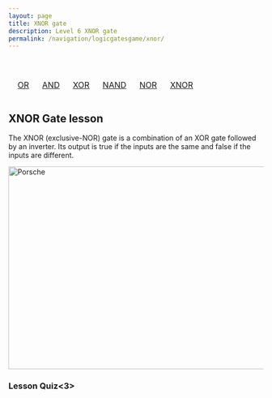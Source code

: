 ```yaml
---
layout: page
title: XNOR gate
description: Level 6 XNOR gate
permalink: /navigation/logicgatesgame/xnor/
---
```


<body>

  <br>
  <div>
    <table style="width: 100%; text-align: center; border-collapse: separate; border-spacing: 10px;">
            <tr>
                <td><a href="{{site.baseurl}}/navigation/logicgatesgame/or/" class="button">OR</a></td>
                <td><a href="{{site.baseurl}}/navigation/logicgatesgame/and/" class="button">AND</a></td>
                <td><a href="{{site.baseurl}}/navigation/logicgatesgame/xor/" class="button">XOR</a></td>
                <td><a href="{{site.baseurl}}/navigation/logicgatesgame/nand/" class="button">NAND</a></td>
                <td><a href="{{site.baseurl}}/navigation/logicgatesgame/nor/" class="button">NOR</a></td>
                <td><a href="{{site.baseurl}}/navigation/logicgatesgame/xnor/" class="button">XNOR</a></td>
            </tr>
        </table>
  </div>


  <h2>XNOR Gate lesson</h2>


  <p>The XNOR (exclusive-NOR) gate is a combination of an XOR gate followed by an inverter. Its output is true if the inputs are the same and false if the inputs are different.<p>


  <img src="https://www.techtarget.com/rms/onlineimages/diagram7-f.png" alt="Porsche" style="width:600px;height:400px;">

  <h3>Lesson Quiz<3>